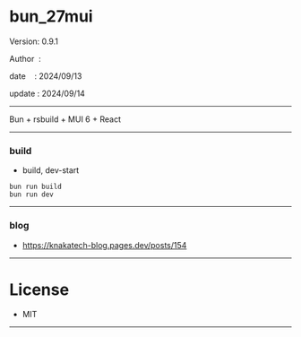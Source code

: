 ﻿# bun_27mui

 Version: 0.9.1

 Author  :

 date    : 2024/09/13

 update : 2024/09/14

***

Bun + rsbuild + MUI 6 + React 

***
### build

* build, dev-start

```
bun run build
bun run dev
```

***
### blog

* https://knakatech-blog.pages.dev/posts/154

***
# License

* MIT

***

